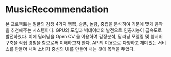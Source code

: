 # MusicRecommendation

본 프로젝트는 얼굴의 감정 4가지 행복, 슬픔, 놀람, 중립을 분석하여 기분에 맞게 음악을 추천해주는 시스템이다.
GPU의 도입과 빅데이터의 발전으로 인공지능이 급속도로 발전하였다.
이에 딥러닝을 Open CV 을 이용하여 감정분석, 딥러닝 모델링 및 웹서버 구축을 직접 경험을 함으로써 이해하고자 한다.
API의 이용으로 다양하고 재미있는 서비스를 만들어 내며 소비자 중심의 UI를 만들어 내는 것에 목적을 두었다.
